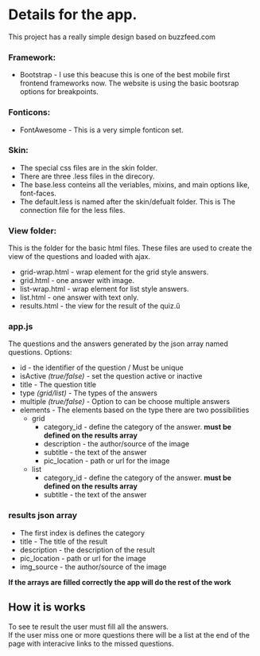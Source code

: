 # Details for the app.

This project has a really simple design based on buzzfeed.com

### Framework: 
 * Bootstrap - I use this beacuse this is one of the best mobile first frontend frameworks now. The website is using the basic bootsrap options for breakpoints.
  
### Fonticons: 
 * FontAwesome - This is a very simple fonticon set.
  
### Skin:
 * The special css files are in the skin folder.
 * There are three .less files in the direcory.
 * The base.less conteins all the veriables, mixins, and main options like, font-faces.
 * The default.less is named after the skin/defualt folder. This is The connection file for the less files. 
  
### View folder:
 This is the folder for the basic html files. These files are used to create the view of the questions and loaded with ajax.
 * grid-wrap.html  - wrap element for the grid style answers. 
 * grid.html       - one answer with image.
 * list-wrap.html  - wrap element for list style answers.
 * list.html       - one answer with text only.
 * results.html    - the view for the result of the quiz.ű
  
### app.js
  The questions and the answers generated by the json array named questions.
  Options:
  
* id                     - the identifier of the question / Must be unique
* isActive  *(true/false)* - set the question active or inactive
* title                  - The question title 
* type      *(grid/list)*  - The types of the answers 
* multiple  *(true/false)* - Option to can be choose multiple answers
* elements - The elements based on the type there are two possibilities
  * grid
    * category_id - define the category of the answer. **must be defined on the results array**
    * description - the author/source of the image
    * subtitle - the text of the answer
    * pic_location - path or url for the image
  * list
    * category_id - define the category of the answer. **must be defined on the results array**
    * subtitle - the text of the answer
  
 ### results json array
  * The first index is defines the category
  * title - The title of the result
  * description - the description of the result
  * pic_location - path or url for the image
  * img_source - the author/source of the image
  
  **If the arrays are filled correctly the app will do the rest of the work**
  
## How it is works

To see te result the user must fill all the answers.  
If the user miss one or more questions there will be a list at the end of the page with interacive links to the missed questions.

  
